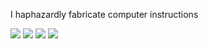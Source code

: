 I haphazardly fabricate computer instructions

<p>
  <picture><img src="https://img.shields.io/badge/Discord-%40calvinknt-blue?style=flat&logo=discord&logoColor=white"></picture>
  <a href="https://youtube.com/@calvinkNT" target="_blank"><img src="https://img.shields.io/badge/YouTube-%40calvinkNT-red?style=flat&logo=youtube&logoColor=white"></a>
  <a href="https://codeforces.com/profile/calvink19" target="_blank"><img src="https://img.shields.io/badge/Codeforces-calvink19-aqua?style=flat&logo=codeforces&logoColor=white"></a>
  <a href="https://calvink19.co" target="_blank"><img src="https://img.shields.io/badge/Web-https://calvink19.co-white?style=flat&logo=&logoColor=white"></a>
</p>

<!--
**calvinknt/calvinknt** is a ✨ _special_ ✨ repository because its `README.md` (this file) appears on your GitHub profile.

Here are some ideas to get you started:

- 🔭 I’m currently working on ...
- 🌱 I’m currently learning ...
- 👯 I’m looking to collaborate on ...
- 🤔 I’m looking for help with ...
- 💬 Ask me about ...
- 📫 How to reach me: ...
- 😄 Pronouns: ...
- ⚡ Fun fact: ...
-->
